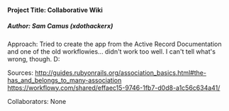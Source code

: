 <h4>Project Title: Collaborative Wiki</h4>
<h5>Author: Sam Camus (xdothackerx) </h5>

Approach: Tried to create the app from the Active Record Documentation and one of the old workflowies... didn't work too well. I can't tell what's wrong, though. D:

Sources: http://guides.rubyonrails.org/association_basics.html#the-has_and_belongs_to_many-association
https://workflowy.com/shared/effaec15-9746-1fb7-d0d8-a1c56c634a41/

Collaborators: None
